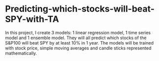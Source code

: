 # Predicting-which-stocks-will-beat-SPY-with-TA
In this project, I create 3 models: 1 linear regression model, 1 time series model and 1 ensemble model. They will all predict which stocks of the S&amp;P100 will beat SPY by at least 10% in 1 year. The models will be trained with stock price, simple moving averages and candle sticks represented mathematically. 
